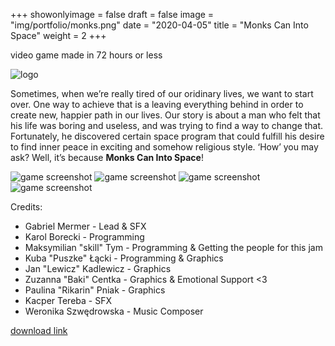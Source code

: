 +++
showonlyimage = false
draft = false
image = "img/portfolio/monks.png"
date = "2020-04-05"
title = "Monks Can Into Space"
weight = 2
+++

video game made in 72 hours or less
<!--more-->

![logo](/img/portfolio/monks.png)

Sometimes, when we’re really tired of our oridinary lives, we want to start over. One way to achieve that is a leaving everything behind in order to create new, happier path in our lives. Our story is about a man who felt that his life was boring and useless, and was trying to find a way to change that. Fortunately, he discovered certain space program that could fulfill his desire to find inner peace in exciting and somehow religious style. ‘How’ you may ask? Well, it’s because **Monks Can Into Space**! 


![game screenshot](/img/portfolio/monks1.png)
![game screenshot](/img/portfolio/monks2.png)
![game screenshot](/img/portfolio/monks3.png)
![game screenshot](/img/portfolio/monks4.png)

Credits:

* Gabriel Mermer - Lead & SFX
* Karol Borecki - Programming
* Maksymilian "skill" Tym - Programming & Getting the people for this jam
* Kuba "Puszke" Łącki - Programming & Graphics
* Jan "Lewicz" Kadlewicz - Graphics
* Zuzanna "Baki" Centka - Graphics & Emotional Support <3
* Paulina "Rikarin" Pniak - Graphics
* Kacper Tereba - SFX
* Weronika Szwędrowska - Music Composer

[download link](https://skillgamesstudio.itch.io/mcis)

